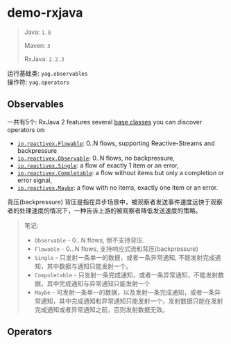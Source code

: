 # demo-rxjava

> Java: `1.8`
>
> Maven: `3`
>
> RxJava: `2.2.3`


运行基础类: `yag.observables`  
操作符: `yag.operators`

## Observables
一共有5个:
RxJava 2 features several <u>base classes</u> you can discover operators on:

- [`io.reactivex.Flowable`](http://reactivex.io/RxJava/2.x/javadoc/io/reactivex/Flowable.html): 0..N flows, supporting Reactive-Streams and backpressure
- [`io.reactivex.Observable`](http://reactivex.io/RxJava/2.x/javadoc/io/reactivex/Observable.html): 0..N flows, no backpressure,
- [`io.reactivex.Single`](http://reactivex.io/RxJava/2.x/javadoc/io/reactivex/Single.html): a flow of exactly 1 item or an error,
- [`io.reactivex.Completable`](http://reactivex.io/RxJava/2.x/javadoc/io/reactivex/Completable.html): a flow without items but only a completion or error signal,
- [`io.reactivex.Maybe`](http://reactivex.io/RxJava/2.x/javadoc/io/reactivex/Maybe.html): a flow with no items, exactly one item or an error.

背压(backpressure)
背压是指在异步场景中，被观察者发送事件速度远快于观察者的处理速度的情况下，一种告诉上游的被观察者降低发送速度的策略。

> 笔记: 
> - `Observable` - 0...N flows, 但不支持背压. 
> - `Flowable` - 0...N flows, 支持响应式流和背压(backpressure)
> - `Single` - 只发射一条单一的数据，或者一条异常通知, 不能发射完成通知，其中数据与通知只能发射一个。
> - `Compoletable` - 只发射一条完成通知，或者一条异常通知，不能发射数据，其中完成通知与异常通知只能发射一个
> - `Maybe` - 可发射一条单一的数据，以及发射一条完成通知，或者一条异常通知，其中完成通知和异常通知只能发射一个，发射数据只能在发射完成通知或者异常通知之前，否则发射数据无效。

## Operators
